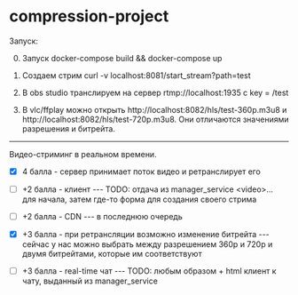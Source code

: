 # compression-project

Запуск:

0) Запуск docker-compose build && docker-compose up

1) Создаем стрим curl -v localhost:8081/start_stream?path=test

2) В obs studio транслируем на сервер rtmp://localhost:1935 с key = /test

3) В vlc/ffplay можно открыть http://localhost:8082/hls/test-360p.m3u8 и http://localhost:8082/hls/test-720p.m3u8.
Они отличаются значениями разрешения и битрейта.


---------------------


Видео-стриминг в реальном времени.

- [x] 4 балла - сервер принимает поток видео и ретранслирует его

- [ ] +2 балла - клиент --- TODO: отдача из manager_service \<video\>... для начала, затем где-то форма для создания своего стрима

- [ ] +2 балла - CDN --- в последнюю очередь

- [x] +3 балла - при ретрансляции возможно изменение битрейта --- сейчас у нас можно выбрать между разрешением 360p и 720p и двумя битрейтами, которые им соответствуют

- [ ] +3 балла - real-time чат --- TODO: любым образом + html клиент к чату, выданный из manager_service



